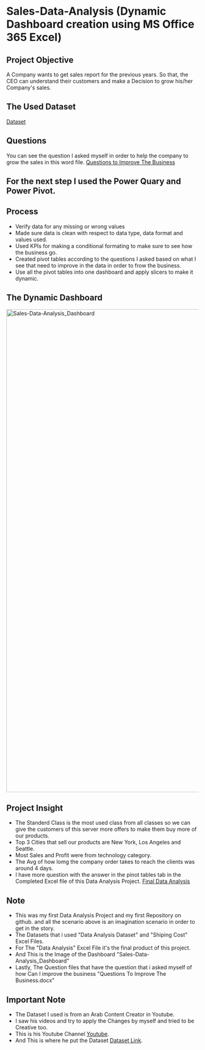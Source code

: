 # Sales-Data-Analysis (Dynamic Dashboard creation using MS Office 365 Excel)
## Project Objective
A Company wants to get sales report for the previous years. So that, the CEO can understand their customers and make a Decision to grow his/her Company's sales.

## The Used Dataset
<a href="https://github.com/Eng-AhmedAshraf/First-Data-Analysis-Project/blob/main/Data%20Analysis%20Dataset.xlsx">Dataset</a>

## Questions
You can see the question I asked myself in order to help the company to grow the sales in this word file.
<a href="https://github.com/Eng-AhmedAshraf/First-Data-Analysis-Project/blob/main/Questions%20To%20Improve%20The%20Business.docx">Questions to Improve The Business</a>

## For the next step I used the Power Quary and Power Pivot.
## Process
- Verify data for any missing or wrong values
- Made sure data is clean with respect to data type, data format and values used.
- Used KPIs for making a conditional formating to make sure to see how the business go.
- Created pivot tables according to the questions I asked based on what I see that need to improve in the data in order to frow the business.
- Use all the pivot tables into one dashboard and apply slicers to make it dynamic.

## The Dynamic Dashboard
<img width="1262" alt="Sales-Data-Analysis_Dashboard" src="https://github.com/user-attachments/assets/0087f996-0357-41c5-ac4a-a1ca3e5d5608"/>

## Project Insight
- The Standerd Class is the most used class from all classes so we can give the customers of this server more offers to make them buy more of our products.
- Top 3 Cities that sell our products are New York, Los Angeles and Seattle.
- Most Sales and Profit were from technology category.
- The Avg of how lomg the company order takes to reach the clients was around 4 days.
- I have more question with the answer in the pinot tables tab in the Completed Excel file of this Data Analysis Project. <a href="https://github.com/Eng-AhmedAshraf/First-Data-Analysis-Project/blob/main/Data%20Analysis.xlsx">Final Data Analysis</a>

## Note
- This was my first Data Analysis Project and my first Repository on github. and all the scenario above is an imagination scenario in order to get in the story.
- The Datasets that i used "Data Analysis Dataset" and "Shiping Cost" Excel Files.
- For The "Data Analysis" Excel File it's the final product of this project.
- And This is the Image of the Dashboard "Sales-Data-Analysis_Dashboard"
- Lastly, The Question files that have the question that i asked myself of how Can I improve the business "Questions To Improve The Business.docx"

## Important Note
- The Dataset I used is from an Arab Content Creator in Youtube.
- I saw his videos and try to apply the Changes by myself and tried to be Creative too.
- This is his Youtube Channel <a href="https://www.youtube.com/@mohamedalassaal">Youtube</a>.
- And This is where he put the Dataset <a href="https://www.assaal.com/file-share/213ae704-fa2a-44fe-af23-f6f5f67e2b1c">Dataset Link</a>.
